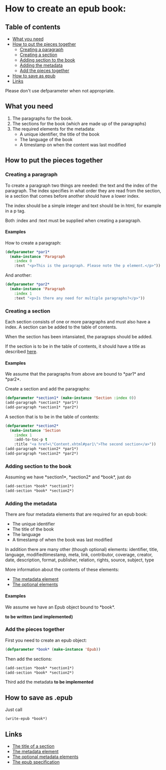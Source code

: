 # How to create an epub book:

## Table of contents
 - [What you need](#what-you-need)
 - [How to put the pieces together](#how-to-put-the-pieces-together)
   - [Creating a paragraph](#creating-a-paragraph)
   - [Creating a section](#creating-a-section)
   - [Adding section to the book](#adding-section-to-the-book)
   - [Adding the metadata](#adding-the-metadata)
   - [Add the pieces together](#add-the-pieces-together)
 - [How to save as epub](#how-to-save-as-epub)
 - [Links](#links)

Please don't use defparameter when not appropriate.

## What you need
<a id="what-you-need"></a>

1. The paragraphs for the book.
2. The sections for the book (which are made up of the paragraphs)
3. The required elements for the metadata:
   - A unique identifier, the title of the book
   - The language of the book
   - A timestamp on when the content was last modified

## How to put the pieces together
<a id="how-to-put-the-pieces-together"></a>
### Creating a paragraph
<a id="creating-a-paragraph"></a>
To create a paragraph two things are needed: the text and the index of the
paragraph. The index specifies in what order they are read from the section, ie
a section that comes before another should have a lower index.

The index should be a simple integer and text should be in html, for example in
a p tag.

Both :index and :text must be supplied when creating a paragraph.

#### Examples
How to create a paragraph:

```lisp
(defparameter *par1*
  (make-instance 'Paragraph
    :index 0
    :text "<p>This is the paragraph. Please note the p element.</p>"))
```

And another:

```lisp
(defparameter *par2*
  (make-instance 'Paragraph
    :index 1
	:text "<p>Is there any need for multiple paragraphs?</p>"))
```

### Creating a section
<a id="creating-a-section"></a>
Each section consists of one or more paragraphs and must also have a index. A
section can be added to the table of contents.

When the section has been intansiated, the paragraps should be added.

If the section is to be in the table of contents, it should have a title as
described [here][1].

#### Examples
We assume that the paragraphs from above are bound to \*par1\* and \*par2\*.

Create a section and add the paragraphs:

```lisp
(defparameter *section1* (make-instance 'Section :index 0))
(add-paragraph *section1* *par1*)
(add-paragraph *section1* *par2*)
```

A section that is to be in the table of contents:

```lisp
(defparameter *section2*
  (make-instance 'Section
    :index 1
    :add-to-toc-p t
	:title "<a href=\"Content.xhtml#par1\">The second section</a>"))
(add-paragraph *section2* *par1*)
(add-paragraph *section2* *par2*)
```

### Adding section to the book
<a id="adding-section-to-the-book"></a>
Assuming we have \*section1\*, \*section2\* and \*book\*, just do

```lisp
(add-section *book* *section1*)
(add-section *book* *section2*)
```

### Adding the metadata
<a id="adding-the-metadata"></a>
There are four metadata elements that are required for an epub book:

 - The unique identifier
 - The title of the book
 - The language
 - A timestamp of when the book was last modified

In addition there are many other (though optional) elements:
identifier, title, language, modifiedtimestamp, meta, link, contributor,
coverage, creator, date, description, format, publisher, relation, rights,
source, subject, type

More information about the contents of these elements:

 - [The metadata element][2]
 - [The optional elements][3]

#### Examples
We assume we have an Epub object bound to \*book\*.

**to be written (and implemented)**

### Add the pieces together
<a id="add-the-pieces-together"></a>
First you need to create an epub object:

```lisp
(defparameter *book* (make-instance 'Epub))
```

Then add the sections:

```lisp
(add-section *book* *section1*)
(add-section *book* *section2*)
```

Third add the metadata **to be implemented**

## How to save as .epub
<a id="how-to-save-as-epub"></a>
Just call

```lisp
(write-epub *book*)
```

## Links
<a id="links"></a>

- [The title of a section][1]
- [The metadata element][2]
- [The optional metadata elements][3]
- [The epub specification][4]

[1]: http://www.idpf.org/epub/30/spec/epub30-contentdocs.html#sec-xhtml-nav-def "The title of a section"
[2]: http://www.idpf.org/epub/30/spec/epub30-publications.html#sec-metadata-elem "The metadata element"
[3]: http://www.idpf.org/epub/30/spec/epub30-publications.html#sec-opf-dcmes-optional "The optional elements"
[4]: http://www.idpf.org/epub/30/spec/ "The epub specification"
